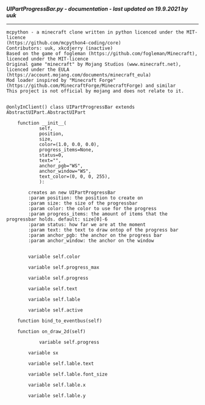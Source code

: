 ***UIPartProgressBar.py - documentation - last updated on 19.9.2021 by uuk***
___

    mcpython - a minecraft clone written in python licenced under the MIT-licence 
    (https://github.com/mcpython4-coding/core)
    Contributors: uuk, xkcdjerry (inactive)
    Based on the game of fogleman (https://github.com/fogleman/Minecraft), licenced under the MIT-licence
    Original game "minecraft" by Mojang Studios (www.minecraft.net), licenced under the EULA
    (https://account.mojang.com/documents/minecraft_eula)
    Mod loader inspired by "Minecraft Forge" (https://github.com/MinecraftForge/MinecraftForge) and similar
    This project is not official by mojang and does not relate to it.


    @onlyInClient() class UIPartProgressBar extends AbstractUIPart.AbstractUIPart

        function __init__(
                self,
                position,
                size,
                color=(1.0, 0.0, 0.0),
                progress_items=None,
                status=0,
                text="",
                anchor_pgb="WS",
                anchor_window="WS",
                text_color=(0, 0, 0, 255),
                ):
            
            creates an new UIPartProgressBar
            :param position: the position to create on
            :param size: the size of the progressbar
            :param color: the color to use for the progress
            :param progress_items: the amount of items that the progressbar holds. default: size[0]-6
            :param status: how far we are at the moment
            :param text: the text to draw ontop of the progress bar
            :param anchor_pgb: the anchor on the progress bar
            :param anchor_window: the anchor on the window


            variable self.color

            variable self.progress_max

            variable self.progress

            variable self.text

            variable self.lable

            variable self.active

        function bind_to_eventbus(self)

        function on_draw_2d(self)

                variable self.progress

            variable sx

            variable self.lable.text

            variable self.lable.font_size

            variable self.lable.x

            variable self.lable.y